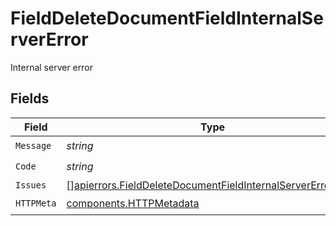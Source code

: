 # FieldDeleteDocumentFieldInternalServerError

Internal server error


## Fields

| Field                                                                                                                                      | Type                                                                                                                                       | Required                                                                                                                                   | Description                                                                                                                                |
| ------------------------------------------------------------------------------------------------------------------------------------------ | ------------------------------------------------------------------------------------------------------------------------------------------ | ------------------------------------------------------------------------------------------------------------------------------------------ | ------------------------------------------------------------------------------------------------------------------------------------------ |
| `Message`                                                                                                                                  | *string*                                                                                                                                   | :heavy_check_mark:                                                                                                                         | N/A                                                                                                                                        |
| `Code`                                                                                                                                     | *string*                                                                                                                                   | :heavy_check_mark:                                                                                                                         | N/A                                                                                                                                        |
| `Issues`                                                                                                                                   | [][apierrors.FieldDeleteDocumentFieldInternalServerErrorIssue](../../models/apierrors/fielddeletedocumentfieldinternalservererrorissue.md) | :heavy_minus_sign:                                                                                                                         | N/A                                                                                                                                        |
| `HTTPMeta`                                                                                                                                 | [components.HTTPMetadata](../../models/components/httpmetadata.md)                                                                         | :heavy_check_mark:                                                                                                                         | N/A                                                                                                                                        |
